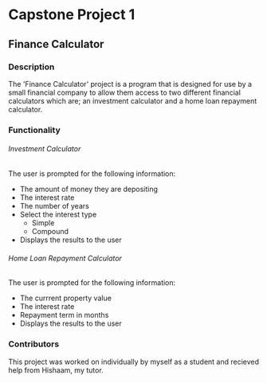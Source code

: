 # Capstone Project 1

## Finance Calculator  

### Description

The 'Finance Calculator' project is a program that is designed for use by a small financial company to allow them access to two different financial calculators which are; an investment calculator and a home loan repayment calculator.

### Functionality

###### Investment Calculator
The user is prompted for the following information:
* The amount of money they are depositing
* The interest rate
* The number of years
* Select the interest type
  * Simple
  * Compound
* Displays the results to the user

###### Home Loan Repayment Calculator
The user is prompted for the following information:
* The currrent property value
* The interest rate
* Repayment term in months
* Displays the results to the user

### Contributors

This project was worked on individually by myself as a student and recieved help from Hishaam, my tutor. 
